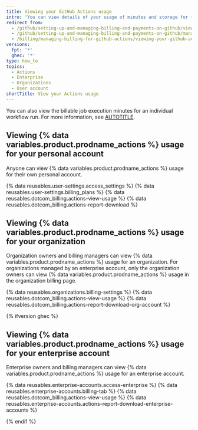 ```yaml
---
title: Viewing your GitHub Actions usage
intro: 'You can view details of your usage of minutes and storage for {% data variables.product.prodname_actions %}.'
redirect_from:
  - /github/setting-up-and-managing-billing-and-payments-on-github/viewing-your-github-actions-usage
  - /github/setting-up-and-managing-billing-and-payments-on-github/managing-billing-for-github-actions/viewing-your-github-actions-usage
  - /billing/managing-billing-for-github-actions/viewing-your-github-actions-usage
versions:
  fpt: '*'
  ghec: '*'
type: how_to
topics:
  - Actions
  - Enterprise
  - Organizations
  - User account
shortTitle: View your Actions usage
---
```


You can also view the billable job execution minutes for an individual workflow run. For more information, see [AUTOTITLE](/actions/monitoring-and-troubleshooting-workflows/viewing-job-execution-time).

## Viewing {% data variables.product.prodname_actions %} usage for your personal account

Anyone can view {% data variables.product.prodname_actions %} usage for their own personal account.

{% data reusables.user-settings.access_settings %}
{% data reusables.user-settings.billing_plans %}
{% data reusables.dotcom_billing.actions-view-usage %}
{% data reusables.dotcom_billing.actions-report-download %}

## Viewing {% data variables.product.prodname_actions %} usage for your organization

Organization owners and billing managers can view {% data variables.product.prodname_actions %} usage for an organization. For organizations managed by an enterprise account, only the organization owners can view {% data variables.product.prodname_actions %} usage in the organization billing page.

{% data reusables.organizations.billing-settings %}
{% data reusables.dotcom_billing.actions-view-usage %}
{% data reusables.dotcom_billing.actions-report-download-org-account %}

{% ifversion ghec %}

## Viewing {% data variables.product.prodname_actions %} usage for your enterprise account

Enterprise owners and billing managers can view {% data variables.product.prodname_actions %} usage for an enterprise account.

{% data reusables.enterprise-accounts.access-enterprise %}
{% data reusables.enterprise-accounts.billing-tab %}
{% data reusables.dotcom_billing.actions-view-usage %}
{% data reusables.enterprise-accounts.actions-report-download-enterprise-accounts %}

{% endif %}
